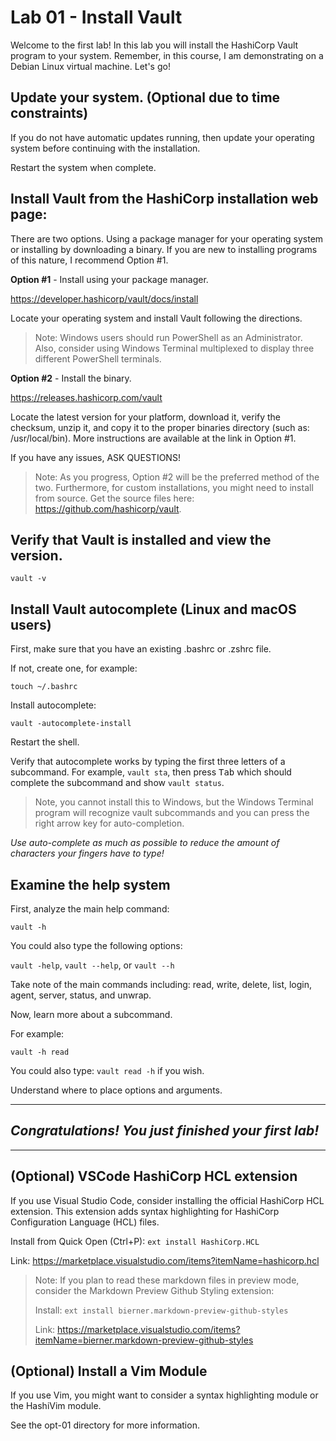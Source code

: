 # Lab 01 - Install Vault
Welcome to the first lab! 
In this lab you will install the HashiCorp Vault program to your system. 
Remember, in this course, I am demonstrating on a Debian Linux virtual machine. Let's go!

## Update your system. (Optional due to time constraints)
If you do not have automatic updates running, then update your operating system before continuing with the installation.  

Restart the system when complete.

## Install Vault from the HashiCorp installation web page:
There are two options. Using a package manager for your operating system or installing by downloading a binary. If you are new to installing programs of this nature, I recommend Option #1.

**Option #1** - Install using your package manager.

https://developer.hashicorp/vault/docs/install

Locate your operating system and install Vault following the directions.

> Note: Windows users should run PowerShell as an Administrator. Also, consider using Windows Terminal multiplexed to display three different PowerShell terminals.

**Option #2** - Install the binary.

https://releases.hashicorp.com/vault 

Locate the latest version for your platform, download it, verify the checksum, unzip it, and copy it to the proper binaries directory (such as: /usr/local/bin). More instructions are available at the link in Option #1. 

If you have any issues, ASK QUESTIONS! 

> Note: As you progress, Option #2 will be the preferred method of the two. Furthermore, for custom installations, you might need to install from source. Get the source files here: https://github.com/hashicorp/vault. 

## Verify that Vault is installed and view the version.
`vault -v` 

## Install Vault autocomplete (Linux and macOS users)
First, make sure that you have an existing .bashrc or .zshrc file. 
  
If not, create one, for example:
    
`touch ~/.bashrc`

Install autocomplete: 

`vault -autocomplete-install`
  
Restart the shell.

Verify that autocomplete works by typing the first three letters of a subcommand. For example, `vault sta`, then press <kbd>Tab</kbd> which should complete the subcommand and show `vault status`.

> Note, you cannot install this to Windows, but the Windows Terminal program will recognize vault subcommands and you can press the right arrow key for auto-completion. 

*Use auto-complete as much as possible to reduce the amount of characters your fingers have to type!*

## Examine the help system
First, analyze the main help command:

`vault -h`

You could also type the following options: 

`vault -help`, `vault --help`, or `vault --h`

Take note of the main commands including: read, write, delete, list, login, agent, server, status, and unwrap.

Now, learn more about a subcommand. 

  For example: 
  
  `vault -h read`

  You could also type: `vault read -h` if you wish.

  Understand where to place options and arguments.

---
## *Congratulations! You just finished your first lab!*
---

## (Optional) VSCode HashiCorp HCL extension
If you use Visual Studio Code, consider installing the official HashiCorp HCL extension.
This extension adds syntax highlighting for HashiCorp Configuration Language (HCL) files. 

Install from Quick Open (Ctrl+P):
`ext install HashiCorp.HCL`

Link: https://marketplace.visualstudio.com/items?itemName=hashicorp.hcl

> Note: If you plan to read these markdown files in preview mode, consider the Markdown Preview Github Styling extension:
>
>Install: 
>`ext install bierner.markdown-preview-github-styles`
>
>Link: https://marketplace.visualstudio.com/items?itemName=bierner.markdown-preview-github-styles

## (Optional) Install a Vim Module
If you use Vim, you might want to consider a syntax highlighting module or the HashiVim module. 

See the opt-01 directory for more information.

